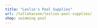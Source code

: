 ```yaml
---
title: "Leslie's Pool Supplies"
url: /tallahassee/leslies-pool-supplies/
shop: swimming pool
---
```

